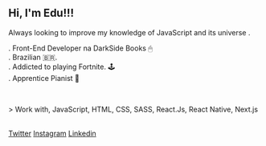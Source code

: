 <h2>Hi, I'm Edu!!! </h2>
<p>Always looking to improve my knowledge of JavaScript and its universe .</p>
<p>
  . Front-End Developer na DarkSide Books 🖱
  <br>
  . Brazilian 🇧🇷.
  <br>
  . Addicted to playing Fortnite. 🕹
  <br>
  . Apprentice Pianist 🎹
</p>
<br>
<p>
  > Work with, JavaScript, HTML, CSS, SASS, React.Js, React Native, Next.js
</p>
<br>
<nav>
  <a href="https://twitter.com/eduardo07js">Twitter</a>
  <a href="https://www.instagram.com/eduardodevjs/">Instagram</a>
  <a href="https://www.linkedin.com/in/eduardo-silva-537963160/">Linkedin</a>
</nav>
